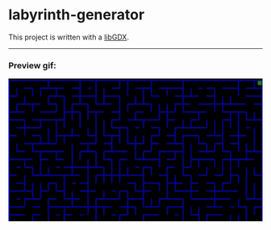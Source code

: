 # labyrinth-generator

This project is written with a [libGDX](https://libgdx.com/).
____

### Preview gif:
![algorithm](preview.gif)
